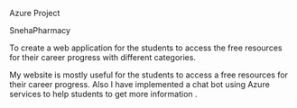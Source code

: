 Azure Project

SnehaPharmacy

To create a web application for the students to access the free resources for their career progress with different categories.

My website is mostly useful for the students to access a free resources for their career progress.
Also I have implemented a chat bot using Azure services to help students to get more information .
